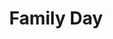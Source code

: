 ---
pid: mx141
title: Family Day
location_transcription: Center City
coordinates: "[-75.161782364578, 39.950542989539]"
zipcode: '19142'
gen_neighborhood: Southwest Philadelphia
neighborhood: Elmwood,Southwest Philadelphia
outside_phl: 
age: '53'
age_range: 50-59
instagram: 
image_file_name: mx_141.jpg
proposal_transcription: A statue depicting a family w/ both parents, showing multiple
  children from all walks of life.
topic: Family,Inclusivity
topic_summary: 0, 0
type: Sculpture Statue
keywords_other: 
credit: Cheryl Singleton
image_labels: 
twitter: 
facebook: 
permalink: "/monuments/mx141/"
layout: item-page
---